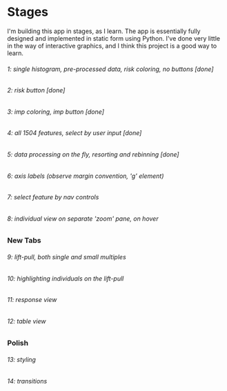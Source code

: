 # Stages

I'm building this app in stages, as I learn. The app is essentially fully designed and implemented in static form using Python. I've done very little in the way of interactive graphics, and I think this project is a good way to learn. 

###### 1: single histogram, pre-processed data, risk coloring, no buttons [done]
###### 2: risk button [done]
###### 3: imp coloring, imp button [done]
###### 4: all 1504 features, select by user input [done]
###### 5: data processing on the fly, resorting and rebinning [done]
###### 6: axis labels (observe margin convention, 'g' element)
###### 7: select feature by nav controls
###### 8: individual view on separate 'zoom' pane, on hover

### New Tabs
###### 9: lift-pull, both single and small multiples
###### 10: highlighting individuals on the lift-pull
###### 11: response view
###### 12: table view

### Polish
###### 13: styling
###### 14: transitions
